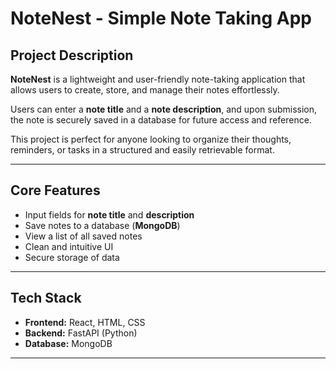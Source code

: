 # NoteNest - Simple Note Taking App

## Project Description

**NoteNest** is a lightweight and user-friendly note-taking application that allows users to create, store, and manage their notes effortlessly.

Users can enter a **note title** and a **note description**, and upon submission, the note is securely saved in a database for future access and reference.

This project is perfect for anyone looking to organize their thoughts, reminders, or tasks in a structured and easily retrievable format.

---

## Core Features

- Input fields for **note title** and **description**
- Save notes to a database (**MongoDB**)
- View a list of all saved notes
- Clean and intuitive UI
- Secure storage of data

---

## Tech Stack

- **Frontend:** React, HTML, CSS
- **Backend:** FastAPI (Python)
- **Database:** MongoDB

---


